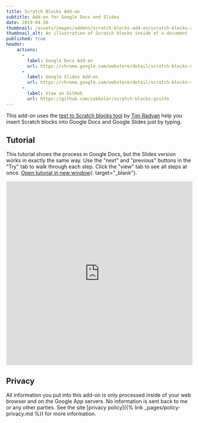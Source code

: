 ```yaml
---
title: Scratch Blocks Add-on
subtitle: Add-on for Google Docs and Slides
date: 2019-04-20
thumbnail: /assets/images/addons/scratch-blocks-add-on/scratch-blocks-add-on.png
thumbnail_alt: An illustration of Scratch blocks inside of a document
published: true
header:
    actions:
      -
        label: Google Docs Add-on
        url: https://chrome.google.com/webstore/detail/scratch-blocks-docs/galbhghliiocjcgcopijohnkielhfkip
      -
        label: Google Slides Add-on
        url: https://chrome.google.com/webstore/detail/scratch-blocks-slides/filmpgafcjandjdbidgdfficihfpdjoh
      -
        label: View on GitHub
        url: https://github.com/zakkolar/scratch-blocks-gsuite
---
```


This add-on uses the [text to Scratch blocks tool](https://scratchblocks.github.io/#?style=scratch3&script=) by [Tim Radvan](https://blob.codes/) help you insert Scratch blocks into Google Docs and Google Slides just by typing.


## Tutorial

This tutorial shows the process in Google Docs, but the Slides version works in exactly the same way. Use the "next" and "previous" buttons in the "Try" tab to walk through each step. Click the "view" tab to see all steps at once. [Open tutorial in new window](http://ior.ad/6yIh){: target="_blank"}.
    
<p style="display: none;text-align: center;">
<i style="font-style: italic; font-weight: bold; color: #CCCCCC; font-size: 18px;">15 STEPS</i>
</p>
<div style="display: none;">
<p style="font-size: 18px;">
<b style="font-weight: normal; width: 40px; height: 40px; display: inline-block; border: 2px solid #CCCCCC; color: #CCCCCC; border-radius: 100%; text-align: center; box-sizing: border-box; padding-left: 1px; margin-right: 24px; position: absolute;">
<span style="line-height: 37px;">1</span>
</b>
<span style="display: inline-block; margin-left: 64px; margin-top: 8px; line-height: 23px;">The first step is to open your Google Doc&nbsp;and click <b style="font-weight: bold; color: #FF2B6B;">Add-ons</b></span>
</p>
<p style="text-align: center; padding-bottom: 42px; padding-top: 20px;">
<img src="https://www.iorad.com/api/tutorial/stepScreenshot?tutorial_id=1563409&step_index=0&width=800&height=600&mobile_width=450&mobile_height=400" style="padding: 4px; border: none;" alt="Step 1 image" />
</p>

<p style="font-size: 18px;">
<b style="font-weight: normal; width: 40px; height: 40px; display: inline-block; border: 2px solid #CCCCCC; color: #CCCCCC; border-radius: 100%; text-align: center; box-sizing: border-box; padding-left: 1px; margin-right: 24px; position: absolute;">
<span style="line-height: 37px;">2</span>
</b>
<span style="display: inline-block; margin-left: 64px; margin-top: 8px; line-height: 23px;">With your mouse, hover <b style="font-weight: bold; color: #FF2B6B;">Scratch Blocks►</b></span>
</p>
<p style="text-align: center; padding-bottom: 42px; padding-top: 20px;">
<img src="https://www.iorad.com/api/tutorial/stepScreenshot?tutorial_id=1563409&step_index=1&width=800&height=600&mobile_width=450&mobile_height=400" style="padding: 4px; border: none;" alt="Step 2 image" />
</p>

<p style="font-size: 18px;">
<b style="font-weight: normal; width: 40px; height: 40px; display: inline-block; border: 2px solid #CCCCCC; color: #CCCCCC; border-radius: 100%; text-align: center; box-sizing: border-box; padding-left: 1px; margin-right: 24px; position: absolute;">
<span style="line-height: 37px;">3</span>
</b>
<span style="display: inline-block; margin-left: 64px; margin-top: 8px; line-height: 23px;">Click <b style="font-weight: bold; color: #FF2B6B;">Show Generator</b></span>
</p>
<p style="text-align: center; padding-bottom: 42px; padding-top: 20px;">
<img src="https://www.iorad.com/api/tutorial/stepScreenshot?tutorial_id=1563409&step_index=2&width=800&height=600&mobile_width=450&mobile_height=400" style="padding: 4px; border: none;" alt="Step 3 image" />
</p>

<p style="font-size: 18px;">
<b style="font-weight: normal; width: 40px; height: 40px; display: inline-block; border: 2px solid #CCCCCC; color: #CCCCCC; border-radius: 100%; text-align: center; box-sizing: border-box; padding-left: 1px; margin-right: 24px; position: absolute;">
<span style="line-height: 37px;">4</span>
</b>
<span style="display: inline-block; margin-left: 64px; margin-top: 8px; line-height: 23px;">Choose the version of Scratch you'd like to use</span>
</p>
<p style="text-align: center; padding-bottom: 42px; padding-top: 20px;">
<img src="https://www.iorad.com/api/tutorial/stepScreenshot?tutorial_id=1563409&step_index=3&width=800&height=600&mobile_width=450&mobile_height=400" style="padding: 4px; border: none;" alt="Step 4 image" />
</p>

<p style="font-size: 18px;">
<b style="font-weight: normal; width: 40px; height: 40px; display: inline-block; border: 2px solid #CCCCCC; color: #CCCCCC; border-radius: 100%; text-align: center; box-sizing: border-box; padding-left: 1px; margin-right: 24px; position: absolute;">
<span style="line-height: 37px;">5</span>
</b>
<span style="display: inline-block; margin-left: 64px; margin-top: 8px; line-height: 23px;">Choose the language you'd like to use</span>
</p>
<p style="text-align: center; padding-bottom: 42px; padding-top: 20px;">
<img src="https://www.iorad.com/api/tutorial/stepScreenshot?tutorial_id=1563409&step_index=4&width=800&height=600&mobile_width=450&mobile_height=400" style="padding: 4px; border: none;" alt="Step 5 image" />
</p>

<p style="font-size: 18px;">
<b style="font-weight: normal; width: 40px; height: 40px; display: inline-block; border: 2px solid #CCCCCC; color: #CCCCCC; border-radius: 100%; text-align: center; box-sizing: border-box; padding-left: 1px; margin-right: 24px; position: absolute;">
<span style="line-height: 37px;">6</span>
</b>
<span style="display: inline-block; margin-left: 64px; margin-top: 8px; line-height: 23px;">Type the blocks you'd like to appear, one block per line.</span>
</p>
<p style="text-align: center; padding-bottom: 42px; padding-top: 20px;">
<img src="https://www.iorad.com/api/tutorial/stepScreenshot?tutorial_id=1563409&step_index=5&width=800&height=600&mobile_width=450&mobile_height=400" style="padding: 4px; border: none;" alt="Step 6 image" />
</p>

<p style="font-size: 18px;">
<b style="font-weight: normal; width: 40px; height: 40px; display: inline-block; border: 2px solid #CCCCCC; color: #CCCCCC; border-radius: 100%; text-align: center; box-sizing: border-box; padding-left: 1px; margin-right: 24px; position: absolute;">
<span style="line-height: 37px;">7</span>
</b>
<span style="display: inline-block; margin-left: 64px; margin-top: 8px; line-height: 23px;">&nbsp;If you don't know what to type for a particular block, click&nbsp;<b style="font-weight: bold; color: #FF2B6B;">What do I type?</b></span>
</p>
<p style="text-align: center; padding-bottom: 42px; padding-top: 20px;">
<img src="https://www.iorad.com/api/tutorial/stepScreenshot?tutorial_id=1563409&step_index=6&width=800&height=600&mobile_width=450&mobile_height=400" style="padding: 4px; border: none;" alt="Step 7 image" />
</p>

<p style="font-size: 18px;">
<b style="font-weight: normal; width: 40px; height: 40px; display: inline-block; border: 2px solid #CCCCCC; color: #CCCCCC; border-radius: 100%; text-align: center; box-sizing: border-box; padding-left: 1px; margin-right: 24px; position: absolute;">
<span style="line-height: 37px;">8</span>
</b>
<span style="display: inline-block; margin-left: 64px; margin-top: 8px; line-height: 23px;">Preview your blocks to make sure they look correct.</span>
</p>
<p style="text-align: center; padding-bottom: 42px; padding-top: 20px;">
<img src="https://www.iorad.com/api/tutorial/stepScreenshot?tutorial_id=1563409&step_index=7&width=800&height=600&mobile_width=450&mobile_height=400" style="padding: 4px; border: none;" alt="Step 8 image" />
</p>

<p style="font-size: 18px;">
<b style="font-weight: normal; width: 40px; height: 40px; display: inline-block; border: 2px solid #CCCCCC; color: #CCCCCC; border-radius: 100%; text-align: center; box-sizing: border-box; padding-left: 1px; margin-right: 24px; position: absolute;">
<span style="line-height: 37px;">9</span>
</b>
<span style="display: inline-block; margin-left: 64px; margin-top: 8px; line-height: 23px;">Set the size of the image you'd like to generate. Bigger numbers result in larger images.</span>
</p>
<p style="text-align: center; padding-bottom: 42px; padding-top: 20px;">
<img src="https://www.iorad.com/api/tutorial/stepScreenshot?tutorial_id=1563409&step_index=8&width=800&height=600&mobile_width=450&mobile_height=400" style="padding: 4px; border: none;" alt="Step 9 image" />
</p>

<p style="font-size: 18px;">
<b style="font-weight: normal; width: 40px; height: 40px; display: inline-block; border: 2px solid #CCCCCC; color: #CCCCCC; border-radius: 100%; text-align: center; box-sizing: border-box; padding-left: 1px; margin-right: 24px; position: absolute;">
<span style="line-height: 37px;">10</span>
</b>
<span style="display: inline-block; margin-left: 64px; margin-top: 8px; line-height: 23px;">Click <b style="font-weight: bold; color: #FF2B6B;">Add Blocks to Document</b></span>
</p>
<p style="text-align: center; padding-bottom: 42px; padding-top: 20px;">
<img src="https://www.iorad.com/api/tutorial/stepScreenshot?tutorial_id=1563409&step_index=9&width=800&height=600&mobile_width=450&mobile_height=400" style="padding: 4px; border: none;" alt="Step 10 image" />
</p>

<p style="font-size: 18px;">
<b style="font-weight: normal; width: 40px; height: 40px; display: inline-block; border: 2px solid #CCCCCC; color: #CCCCCC; border-radius: 100%; text-align: center; box-sizing: border-box; padding-left: 1px; margin-right: 24px; position: absolute;">
<span style="line-height: 37px;">11</span>
</b>
<span style="display: inline-block; margin-left: 64px; margin-top: 8px; line-height: 23px;">To get rid of extra white space around the block(s), double click the image to enter crop mode.</span>
</p>
<p style="text-align: center; padding-bottom: 42px; padding-top: 20px;">
<img src="https://www.iorad.com/api/tutorial/stepScreenshot?tutorial_id=1563409&step_index=10&width=800&height=600&mobile_width=450&mobile_height=400" style="padding: 4px; border: none;" alt="Step 11 image" />
</p>

<p style="font-size: 18px;">
<b style="font-weight: normal; width: 40px; height: 40px; display: inline-block; border: 2px solid #CCCCCC; color: #CCCCCC; border-radius: 100%; text-align: center; box-sizing: border-box; padding-left: 1px; margin-right: 24px; position: absolute;">
<span style="line-height: 37px;">12</span>
</b>
<span style="display: inline-block; margin-left: 64px; margin-top: 8px; line-height: 23px;">With your mouse, click and drag the <b style="font-weight: bold; color: #FF2B6B;">corner handle</b> to change the boundary of the image.</span>
</p>
<p style="text-align: center; padding-bottom: 42px; padding-top: 20px;">
<img src="https://www.iorad.com/api/tutorial/stepScreenshot?tutorial_id=1563409&step_index=11&width=800&height=600&mobile_width=450&mobile_height=400" style="padding: 4px; border: none;" alt="Step 12 image" />
</p>

<p style="font-size: 18px;">
<b style="font-weight: normal; width: 40px; height: 40px; display: inline-block; border: 2px solid #CCCCCC; color: #CCCCCC; border-radius: 100%; text-align: center; box-sizing: border-box; padding-left: 1px; margin-right: 24px; position: absolute;">
<span style="line-height: 37px;">13</span>
</b>
<span style="display: inline-block; margin-left: 64px; margin-top: 8px; line-height: 23px;">Press&nbsp;<b style="font-weight: bold; color: #FF2B6B;">enter</b> to save your cropping.</span>
</p>
<p style="text-align: center; padding-bottom: 42px; padding-top: 20px;">
<img src="https://www.iorad.com/api/tutorial/stepScreenshot?tutorial_id=1563409&step_index=12&width=800&height=600&mobile_width=450&mobile_height=400" style="padding: 4px; border: none;" alt="Step 13 image" />
</p>

<p style="font-size: 18px;">
<b style="font-weight: normal; width: 40px; height: 40px; display: inline-block; border: 2px solid #CCCCCC; color: #CCCCCC; border-radius: 100%; text-align: center; box-sizing: border-box; padding-left: 1px; margin-right: 24px; position: absolute;">
<span style="line-height: 37px;">14</span>
</b>
<span style="display: inline-block; margin-left: 64px; margin-top: 8px; line-height: 23px;">If you'd like, you can move and resize your image within your document.</span>
</p>
<p style="text-align: center; padding-bottom: 42px; padding-top: 20px;">
<img src="https://www.iorad.com/api/tutorial/stepScreenshot?tutorial_id=1563409&step_index=13&width=800&height=600&mobile_width=450&mobile_height=400" style="padding: 4px; border: none;" alt="Step 14 image" />
</p>

<p style="font-size: 18px;">
<b style="font-weight: normal; width: 40px; height: 40px; display: inline-block; border: 2px solid #CCCCCC; color: #CCCCCC; border-radius: 100%; text-align: center; box-sizing: border-box; padding-left: 1px; margin-right: 24px; position: absolute;">
<span style="line-height: 37px;">15</span>
</b>
<span style="display: inline-block; margin-left: 64px; margin-top: 8px; line-height: 23px;">That's it. You're done!</span>
</p>
<p style="text-align: center; padding-bottom: 42px; padding-top: 20px;">
<img src="https://www.iorad.com/api/tutorial/stepScreenshot?tutorial_id=1563409&step_index=14&width=800&height=600&mobile_width=450&mobile_height=400" style="padding: 4px; border: none;" alt="Step 15 image" />
</p>
</div>
<h3 style="display: none;font-size: 18px; padding-bottom: 20px; color: #000000">
Here's an interactive tutorial for the visual learners
</h3>
<p style="display: none;">
<a href="https://www.iorad.com/player/1563409/Google-Docs---Scratch-Blocks-add-on">https://www.iorad.com/player/1563409/Google-Docs---Scratch-Blocks-add-on</a>
</p>
<p style="border: 2px solid #ebebeb; min-width: 100%; border-bottom: 0 none; margin-bottom: 0; height: 501px;">
<iframe src="https://www.iorad.com/player/1563409/Google-Docs---Scratch-Blocks-add-on?src=iframe&oembed=1"
width="100%" height="500px"
style="width: 100%; height: 500px"
frameborder="0" webkitallowfullscreen="webkitallowfullscreen"
mozallowfullscreen="mozallowfullscreen" allowfullscreen="allowfullscreen"></iframe></p>

## Privacy

All information you put into this add-on is only processed inside of your web browser and on the Google App servers. No information is sent back to me or any other parties. See the site [privacy policy]({% link _pages/policy-privacy.md %}) for more information.